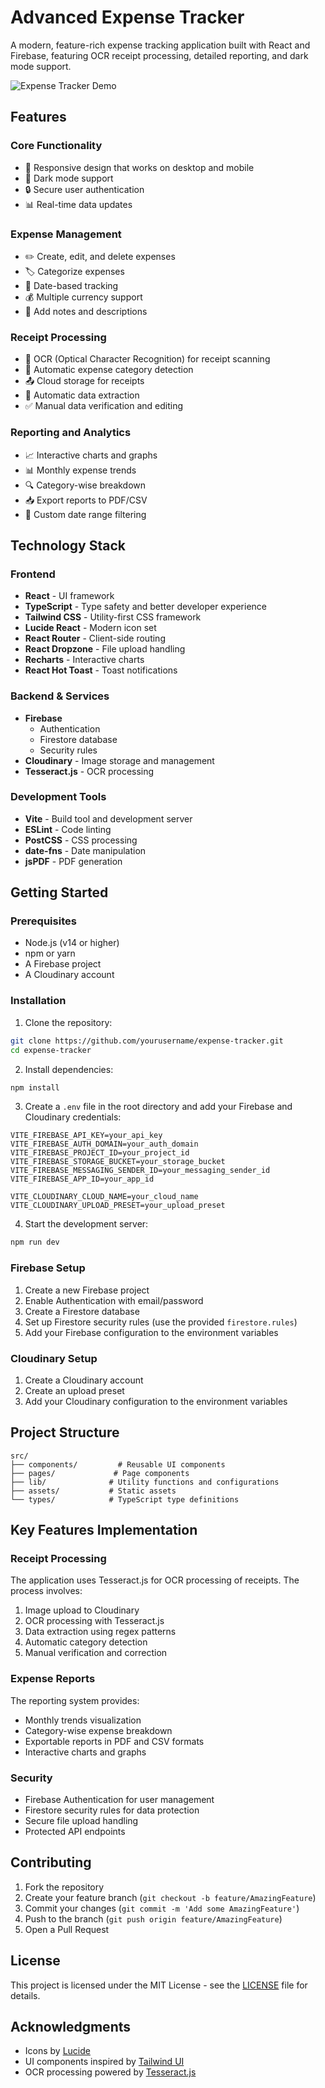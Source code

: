 # Advanced Expense Tracker

A modern, feature-rich expense tracking application built with React and Firebase, featuring OCR receipt processing, detailed reporting, and dark mode support.

![Expense Tracker Demo](https://images.unsplash.com/photo-1554224155-6726b3ff858f?auto=format&fit=crop&q=80)

## Features

### Core Functionality
- 📱 Responsive design that works on desktop and mobile
- 🌙 Dark mode support
- 🔒 Secure user authentication
- 📊 Real-time data updates

### Expense Management
- ✏️ Create, edit, and delete expenses
- 🏷️ Categorize expenses
- 📅 Date-based tracking
- 💰 Multiple currency support
- 📝 Add notes and descriptions

### Receipt Processing
- 📸 OCR (Optical Character Recognition) for receipt scanning
- 🤖 Automatic expense category detection
- 📤 Cloud storage for receipts
- 🔄 Automatic data extraction
- ✅ Manual data verification and editing

### Reporting and Analytics
- 📈 Interactive charts and graphs
- 📊 Monthly expense trends
- 🔍 Category-wise breakdown
- 📥 Export reports to PDF/CSV
- 📆 Custom date range filtering

## Technology Stack

### Frontend
- **React** - UI framework
- **TypeScript** - Type safety and better developer experience
- **Tailwind CSS** - Utility-first CSS framework
- **Lucide React** - Modern icon set
- **React Router** - Client-side routing
- **React Dropzone** - File upload handling
- **Recharts** - Interactive charts
- **React Hot Toast** - Toast notifications

### Backend & Services
- **Firebase**
  - Authentication
  - Firestore database
  - Security rules
- **Cloudinary** - Image storage and management
- **Tesseract.js** - OCR processing

### Development Tools
- **Vite** - Build tool and development server
- **ESLint** - Code linting
- **PostCSS** - CSS processing
- **date-fns** - Date manipulation
- **jsPDF** - PDF generation

## Getting Started

### Prerequisites
- Node.js (v14 or higher)
- npm or yarn
- A Firebase project
- A Cloudinary account

### Installation

1. Clone the repository:
```bash
git clone https://github.com/yourusername/expense-tracker.git
cd expense-tracker
```

2. Install dependencies:
```bash
npm install
```

3. Create a `.env` file in the root directory and add your Firebase and Cloudinary credentials:
```env
VITE_FIREBASE_API_KEY=your_api_key
VITE_FIREBASE_AUTH_DOMAIN=your_auth_domain
VITE_FIREBASE_PROJECT_ID=your_project_id
VITE_FIREBASE_STORAGE_BUCKET=your_storage_bucket
VITE_FIREBASE_MESSAGING_SENDER_ID=your_messaging_sender_id
VITE_FIREBASE_APP_ID=your_app_id

VITE_CLOUDINARY_CLOUD_NAME=your_cloud_name
VITE_CLOUDINARY_UPLOAD_PRESET=your_upload_preset
```

4. Start the development server:
```bash
npm run dev
```

### Firebase Setup

1. Create a new Firebase project
2. Enable Authentication with email/password
3. Create a Firestore database
4. Set up Firestore security rules (use the provided `firestore.rules`)
5. Add your Firebase configuration to the environment variables

### Cloudinary Setup

1. Create a Cloudinary account
2. Create an upload preset
3. Add your Cloudinary configuration to the environment variables

## Project Structure

```
src/
├── components/         # Reusable UI components
├── pages/             # Page components
├── lib/              # Utility functions and configurations
├── assets/           # Static assets
└── types/            # TypeScript type definitions
```

## Key Features Implementation

### Receipt Processing
The application uses Tesseract.js for OCR processing of receipts. The process involves:
1. Image upload to Cloudinary
2. OCR processing with Tesseract.js
3. Data extraction using regex patterns
4. Automatic category detection
5. Manual verification and correction

### Expense Reports
The reporting system provides:
- Monthly trends visualization
- Category-wise expense breakdown
- Exportable reports in PDF and CSV formats
- Interactive charts and graphs

### Security
- Firebase Authentication for user management
- Firestore security rules for data protection
- Secure file upload handling
- Protected API endpoints

## Contributing

1. Fork the repository
2. Create your feature branch (`git checkout -b feature/AmazingFeature`)
3. Commit your changes (`git commit -m 'Add some AmazingFeature'`)
4. Push to the branch (`git push origin feature/AmazingFeature`)
5. Open a Pull Request

## License

This project is licensed under the MIT License - see the [LICENSE](LICENSE) file for details.

## Acknowledgments

- Icons by [Lucide](https://lucide.dev)
- UI components inspired by [Tailwind UI](https://tailwindui.com)
- OCR processing powered by [Tesseract.js](https://tesseract.projectnaptha.com)